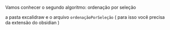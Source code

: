 Vamos conhecer o segundo algoritmo: ordenação por seleção

a pasta excalidraw e o arquivo ```ordenaçãoPorSeleção``` ( para isso você precisa da extensão do obsidian )